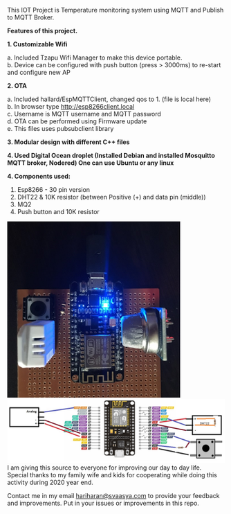 This IOT Project is Temperature monitoring system using MQTT and Publish to MQTT Broker. 

<B>Features of this project.</B>

<B> 1. Customizable Wifi </B> </BR>

a. Included Tzapu Wifi Manager to make this device portable. </BR>
b. Device can be configured with push button (press > 3000ms) to re-start and configure new AP </BR>

<B> 2. OTA </B> </BR>

a. Included hallard/EspMQTTClient, changed qos to 1. (file is local here) </BR>
b. In browser type http://esp8266client.local </BR>
c. Username is MQTT username and MQTT password </BR>
d. OTA can be performed using Firmware update </BR>
e. This files uses pubsubclient library </BR>

<B> 3. Modular design with different C++ files </B> </BR>

<B> 4. Used Digital Ocean droplet (Installed Debian and installed Mosquitto MQTT broker, Nodered) One can use Ubuntu or any linux </B> </BR>

<B> 4. Components used: </B> </BR>
1. Esp8266 - 30 pin version
2. DHT22 & 10K resistor (between Positive (+) and data pin (middle))
3. MQ2 
4. Push button and 10K resistor

<img src="./Completed_HW_Setup.jpg" width="400px" height="auto">
<img src="./PCB_Layout.jpg" width="800px" height="auto">
</BR>
I am giving this source to everyone for improving our day to day life. </BR>
Special thanks to my family wife and kids for cooperating while doing this activity during 2020 year end. </BR>

Contact me in my email hariharan@svaasya.com to provide your feedback and improvements. Put in your issues or improvements in this repo.</BR>
